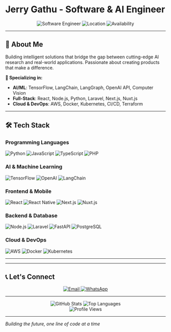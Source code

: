 # Jerry Gathu - Software & AI Engineer

<div align="center">
  <img src="https://img.shields.io/badge/Software%20Engineer-AI%20%7C%20ML-blue?style=for-the-badge&logo=python&logoColor=white" alt="Software Engineer">
  <img src="https://img.shields.io/badge/Location-Nairobi%2C%20Kenya-green?style=for-the-badge&logo=location&logoColor=white" alt="Location">
  <img src="https://img.shields.io/badge/Availability-Open%20to%20Opportunities-brightgreen?style=for-the-badge" alt="Availability">
</div>

---

## 👋 About Me

Building intelligent solutions that bridge the gap between cutting-edge AI research and real-world applications. Passionate about creating products that make a difference.

**🎯 Specializing in:**

- **AI/ML**: TensorFlow, LangChain, LangGraph, OpenAI API, Computer Vision
- **Full-Stack**: React, Node.js, Python, Laravel, Next.js, Nuxt.js
- **Cloud & DevOps**: AWS, Docker, Kubernetes, CI/CD, Terraform

---

## 🛠️ Tech Stack

### Programming Languages

![Python](https://img.shields.io/badge/Python-3776AB?style=flat-square&logo=python&logoColor=white)
![JavaScript](https://img.shields.io/badge/JavaScript-F7DF1E?style=flat-square&logo=javascript&logoColor=black)
![TypeScript](https://img.shields.io/badge/TypeScript-007ACC?style=flat-square&logo=typescript&logoColor=white)
![PHP](https://img.shields.io/badge/PHP-777BB4?style=flat-square&logo=php&logoColor=white)

### AI & Machine Learning

![TensorFlow](https://img.shields.io/badge/TensorFlow-FF6F00?style=flat-square&logo=tensorflow&logoColor=white)
![OpenAI](https://img.shields.io/badge/OpenAI-412991?style=flat-square&logo=openai&logoColor=white)
![LangChain](https://img.shields.io/badge/LangChain-1C3C3C?style=flat-square&logo=langchain&logoColor=white)

### Frontend & Mobile

![React](https://img.shields.io/badge/React-20232A?style=flat-square&logo=react&logoColor=61DAFB)
![React Native](https://img.shields.io/badge/React_Native-20232A?style=flat-square&logo=react&logoColor=61DAFB)
![Next.js](https://img.shields.io/badge/Next.js-000000?style=flat-square&logo=next.js&logoColor=white)
![Nuxt.js](https://img.shields.io/badge/Nuxt.js-00DC82?style=flat-square&logo=nuxt.js&logoColor=white)

### Backend & Database

![Node.js](https://img.shields.io/badge/Node.js-43853D?style=flat-square&logo=node.js&logoColor=white)
![Laravel](https://img.shields.io/badge/Laravel-FF2D20?style=flat-square&logo=laravel&logoColor=white)
![FastAPI](https://img.shields.io/badge/FastAPI-009688?style=flat-square&logo=fastapi&logoColor=white)
![PostgreSQL](https://img.shields.io/badge/PostgreSQL-316192?style=flat-square&logo=postgresql&logoColor=white)

### Cloud & DevOps

![AWS](https://img.shields.io/badge/AWS-232F3E?style=flat-square&logo=amazon-aws&logoColor=white)
![Docker](https://img.shields.io/badge/Docker-2496ED?style=flat-square&logo=docker&logoColor=white)
![Kubernetes](https://img.shields.io/badge/Kubernetes-326CE5?style=flat-square&logo=kubernetes&logoColor=white)

---

---

## 📞 Let's Connect

<div align="center">
  <a href="mailto:jjgathu17@gmail.com">
    <img src="https://img.shields.io/badge/Email-jjgathu17@gmail.com-blue?style=for-the-badge&logo=gmail&logoColor=white" alt="Email">
  </a>
  <a href="https://wa.me/254726945514">
    <img src="https://img.shields.io/badge/WhatsApp-254726945514-green?style=for-the-badge&logo=whatsapp&logoColor=white" alt="WhatsApp">
  </a>
</div>

---

<div align="center">
  <img src="https://github-readme-stats.vercel.app/api?username=Gathu17&show_icons=true&theme=radical&hide_border=true" alt="GitHub Stats">
  <img src="https://github-readme-stats.vercel.app/api/top-langs/?username=Gathu17&layout=compact&theme=radical&hide_border=true" alt="Top Languages">
</div>

<div align="center">
  <img src="https://komarev.com/ghpvc/?username=Gathu17&color=blue&style=for-the-badge" alt="Profile Views">
</div>

---

_Building the future, one line of code at a time_ 
